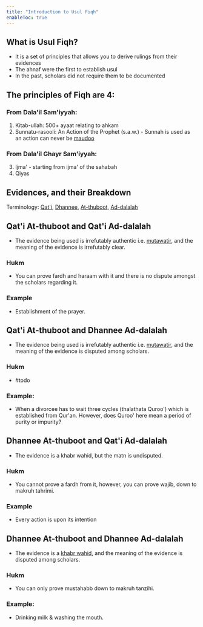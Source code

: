 ```yaml
---
title: "Introduction to Usul Fiqh"
enableToc: true
---
```

## What is Usul Fiqh?
- It is a set of principles that allows you to derive rulings from their evidences
- The ahnaf were the first to establish usul
- In the past, scholars did not require them to be documented

## The principles of Fiqh are 4:

### From Dala'il Sam'iyyah:

1. Kitab-ullah: 500+ ayaat relating to ahkam
2. Sunnatu-rasooli: An Action of the Prophet (s.a.w.) - Sunnah is used as an action can never be [maudoo](Hadith/maudoo.md)

### From Dala'il Ghayr Sam'iyyah:
3. Ijma' - starting from ijma' of the sahabah
4. Qiyas

## Evidences, and their Breakdown

Terminology: [Qat'i](Usul%20Fiqh/Glossary/Qat'i.md), [Dhannee](Usul%20Fiqh/Glossary/Dhannee.md), [At-thuboot](Usul%20Fiqh/Glossary/At-thuboot.md), [Ad-dalalah](Usul%20Fiqh/Glossary/Ad-dalalah.md)

## Qat'i At-thuboot and Qat'i Ad-dalalah
- The evidence being used is irrefutably authentic i.e. [mutawatir](Usul%20Fiqh/Glossary/mutawatir.md), and the meaning of the evidence is irrefutably clear.

### Hukm
- You can prove fardh and haraam with it and there is no dispute amongst the scholars regarding it.

### Example
- Establishment of the prayer.

## Qat'i At-thuboot and Dhannee Ad-dalalah
- The evidence being used is irrefutably authentic i.e. [mutawatir](Usul%20Fiqh/Glossary/mutawatir.md), and the meaning of the evidence is disputed among scholars.

### Hukm
- #todo 

### Example:
- When a divorcee has to wait three cycles (thalathata Quroo') which is established from Qur'an. However, does Quroo' here mean a period of purity or impurity?

## Dhannee At-thuboot and Qat'i Ad-dalalah
- The evidence is a khabr wahid, but the matn is undisputed.

### Hukm
- You cannot prove a fardh from it, however, you can prove wajib, down to makruh tahrimi.

### Example 
- Every action is upon its intention

## Dhannee At-thuboot and Dhannee Ad-dalalah
- The evidence is a [khabr wahid](Hadith/khabr%20wahid.md), and the meaning of the evidence is disputed among scholars.

### Hukm
- You can only prove mustahabb down to makruh tanzihi.

### Example:
- Drinking milk & washing the mouth.